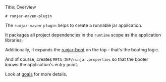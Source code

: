 Title: Overview


    # runjar-maven-plugin

The `runjar-maven-plugin` helps to create a runnable jar application.

It packages all project dependencies in the `runtime` scope as the application libraries.

Additionally, it expands the [runjar-boot](../runjar-boot/index.html) on the top - that's the booting logic.

And of course, creates `META-INF/runjar.properties` so that the booter knows the application's entry point.

Look at [goals](plugin-info.html) for more details.

